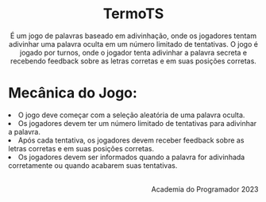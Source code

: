 <h1 align="center">TermoTS</h1> 
<p align="center"> É um jogo de palavras baseado em adivinhação, onde os jogadores tentam adivinhar uma
palavra oculta em um número limitado de tentativas. O jogo é jogado por turnos, onde o
jogador tenta adivinhar a palavra secreta e recebendo feedback sobre as letras corretas e em
suas posições corretas.</p>

# Mecânica do Jogo:

<li>O jogo deve começar com a seleção aleatória de uma palavra oculta.</li>
<li>Os jogadores devem ter um número limitado de tentativas para adivinhar a palavra.</li>
<li>Após cada tentativa, os jogadores devem receber feedback sobre as letras corretas e
em suas posições corretas.</li>
<li>Os jogadores devem ser informados quando a palavra for adivinhada corretamente ou
quando acabarem suas tentativas.</li>
</br>
<p align="right">Academia do Programador 2023</p>
